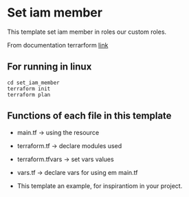 # Set iam member

This template set iam member in roles our custom roles.

From documentation terrarform [link](https://registry.terraform.io/providers/hashicorp/google/latest/docs/resources/google_service_account_iam)

## For running in linux

```
cd set_iam_member
terraform init
terraform plan
```

## Functions of each file in this template

* main.tf -> using the resource
* terraform.tf ->  declare modules used
* terraform.tfvars -> set vars values
* vars.tf -> declare vars for using em main.tf

* This template an example, for inspirantiom in your project.
